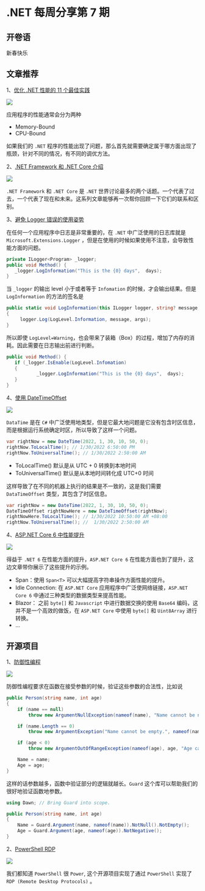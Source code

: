 # .NET 每周分享第 7 期

## 开卷语

新春快乐

## 文章推荐

1、[优化 .NET 性能的 11 个最佳实践](https://michaelscodingspot.com/cpu-bound-memory-bound/)

![](https://dotnetweeklypics.blob.core.windows.net/007/performance.jpeg)

应用程序的性能通常会分为两种

- Memory-Bound 
- CPU-Bound

如果我们的 `.NET` 程序的性能出现了问题，那么首先就需要确定属于哪方面出现了瓶颈，针对不同的情况，有不同的调优方法。

2、[.NET Framework 和 .NET Core 介绍](https://procodeguide.com/dotnet/getting-started-net-core-framework/)

![](https://dotnetweeklypics.blob.core.windows.net/007/dotnet-core-framework.png)

`.NET Framework` 和  `.NET Core` 是 `.NET` 世界讨论最多的两个话题。一个代表了过去，一个代表了现在和未来。这系列文章能够再一次帮你回顾一下它们的联系和区别。

3、[避免 Logger 错误的使用姿势](https://www.youtube.com/watch?v=bnVfrd3lRv8&ab_channel=NickChapsas)

在任何一个应用程序中日志是非常重要的，在 `.NET` 中广泛使用的日志库就是 `Microsoft.Extensions.Logger` ，但是在使用的时候如果使用不注意，会导致性能方面的问题。 

```C#
private ILogger<Program> _logger;
public void Method() {
   _logger.LogInformation("This is the {0} days",  days);
}
```

当 `_logger` 的输出 level 小于或者等于 `Infomation` 的时候，才会输出结果。但是 `LogInformation` 的方法的签名是 
```C#
public static void LogInformation(this ILogger logger, string? message, params object?[] args)
{
     logger.Log(LogLevel.Information, message, args);
}
```

所以即使 `LogLevel=Warning`，也会带来了装箱（Box）的过程，增加了内存的消耗。因此需要在日志输出前进行判断。

```C#
public void Method() {
   if (_logger.IsEnable(LogLevel.Infomation) 
   {
           _logger.LogInformation("This is the {0} days",  days);
   }
}
```

4、[使用 DateTimeOffset](https://ardalis.com/why-use-datetimeoffset/?utm_sq=gyiamfvfod)

![](https://dotnetweeklypics.blob.core.windows.net/007/datetimeoffset.png)

`DataTime` 是在  `C#` 中广泛使用地类型，但是它最大地问题是它没有包含时区信息，而是根据运行系统确定时区，所以导致了这样一个问题。
```C# 
var rightNow = new DateTime(2022, 1, 30, 10, 50, 0);
rightNow.ToLocalTime(); // 1/30/2022 6:50:00 PM
rightNow.ToUniversalTime(); // 1/30/2022 2:50:00 AM
```

- ToLocalTime() 默认是从 UTC + 0 转换到本地时间
- ToUniversalTime() 默认是从本地时间转化成 UTC+0 时间

这样导致了在不同的机器上执行的结果是不一致的，这是我们需要 `DataTimeOffset` 类型，其包含了时区信息。

```C#
var rightNow = new DateTime(2022, 1, 30, 10, 50, 0);
DateTimeOffset rightNowHere = new DateTimeOffset(rightNow);
rightNowHere.ToLocalTime(); // 1/30/2022 10:50:00 AM +08:00
rightNow.ToUniversalTime(); //  1/30/2022 2:50:00 AM
```

4、[ASP.NET Core 6 中性能提升](https://devblogs.microsoft.com/dotnet/performance-improvements-in-aspnet-core-6/)

![](https://dotnetweeklypics.blob.core.windows.net/007/aspnet-core-performance.png)

得益于 `.NET 6` 在性能方面的提升，`ASP.NET Core 6` 在性能方面也到了提升，这边文章带你展示了这些提升的示例。 
- Span<T>：使用 `Span<T>` 可以大幅提高字符串操作方面性能的提升。
- Idle Connection:  在 `ASP.NET Core` 应用程序中广泛使网络链接，`ASP.NET Core 6`  中通过三种类型的数据类型来提高性能。
- Blazor： 之前 `byte[]` 和 `Javascript` 中进行数据交换的使用 `Base64` 编码，这并不是一个高效的做饭，在 `ASP.NET Core` 中使用 `byte[]`  和 `Uint8Array` 进行转换。
- ...

## 开源项目

1、[防御性编程](https://github.com/safakgur/guard)

![](https://dotnetweeklypics.blob.core.windows.net/007/guard.png)

防御性编程要求在函数在接受参数的时候，验证这些参数的合法性，比如说 

```C#
public Person(string name, int age)
{
    if (name == null)
        throw new ArgumentNullException(nameof(name), "Name cannot be null.");

    if (name.Length == 0)
        throw new ArgumentException("Name cannot be empty.", nameof(name));

    if (age < 0)
        throw new ArgumentOutOfRangeException(nameof(age), age, "Age cannot be negative.");

    Name = name;
    Age = age;
}
```
这样的话参数越多，函数中验证部分的逻辑就越长。`Guard` 这个库可以帮助我们的很好地验证函数地参数。

```C#
using Dawn; // Bring Guard into scope.

public Person(string name, int age)
{
    Name = Guard.Argument(name, nameof(name)).NotNull().NotEmpty();
    Age = Guard.Argument(age, nameof(age)).NotNegative();
}
```


2、[PowerShell RDP](https://github.com/DarkCoderSc/PowerRemoteDesktop)

![](https://dotnetweeklypics.blob.core.windows.net/007/powershell-rdp.png)

我们都知道 `PowerShell` 很 `Power`, 这个开源项目实现了通过 `PowerShell` 实现了 `RDP (Remote Desktop Protocols)` 。